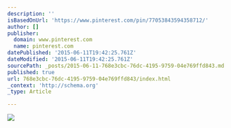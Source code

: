 ```yaml
---
description: ''
isBasedOnUrl: 'https://www.pinterest.com/pin/77053843594358712/'
author: []
publisher:
  domain: www.pinterest.com
  name: pinterest.com
datePublished: '2015-06-11T19:42:25.761Z'
dateModified: '2015-06-11T19:42:25.761Z'
sourcePath: _posts/2015-06-11-768e3cbc-76dc-4195-9759-04e769ffd843.md
published: true
url: 768e3cbc-76dc-4195-9759-04e769ffd843/index.html
_context: 'http://schema.org'
_type: Article

---
```

![](https://s-media-cache-ak0.pinimg.com/736x/fc/89/91/fc89918b2f6f2fe49019b98526df37a3.jpg)